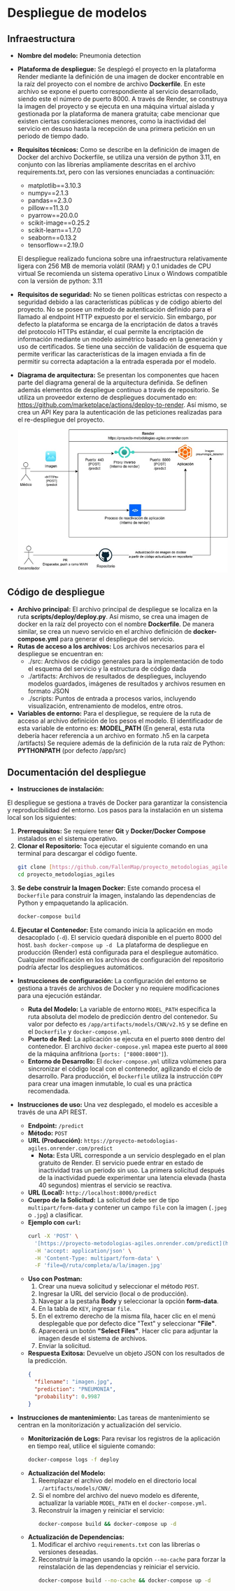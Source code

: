 # Despliegue de modelos

## Infraestructura

- **Nombre del modelo:** Pneumonia detection
- **Plataforma de despliegue:** Se desplegó el proyecto en la plataforma Render mediante la definición de una imagen de docker encontrable en la raíz del proyecto con el nombre de archivo **Dockerfile**. En este archivo se expone el puerto correspondiente al servicio desarrollado, siendo este el número de puerto 8000.
  A través de Render, se construya la imagen del proyecto y se ejecuta en una máquina virtual aislada y gestionada por la plataforma de manera gratuita; cabe mencionar que existen ciertas consideraciones menores, como la inactividad del servicio en desuso hasta la recepción de una primera petición en un periodo de tiempo dado.
- **Requisitos técnicos:**
  Como se describe en la definición de imagen de Docker del archivo Dockerfile, se utiliza una versión de python 3.11, en conjunto con las librerías ampliamente descritas en el archivo requirements.txt, pero con las versiones enunciadas a continuación:

  - matplotlib==3.10.3
  - numpy==2.1.3
  - pandas==2.3.0
  - pillow==11.3.0
  - pyarrow==20.0.0
  - scikit-image==0.25.2
  - scikit-learn==1.7.0
  - seaborn==0.13.2
  - tensorflow==2.19.0

  El despliegue realizado funciona sobre una infraestructura relativamente ligera con 256 MB de memoria volátil (RAM) y 0.1 unidades de CPU virtual
  Se recomienda un sistema operativo Linux o Windows compatible con la versión de python: 3.11

- **Requisitos de seguridad:**
  No se tienen políticas estrictas con respecto a seguridad debido a las características públicas y de código abierto del proyecto. No se posee un método de autenticación definido para el llamado al endpoint HTTP expuesto por el servicio. Sin embargo, por defecto la plataforma se encarga de la encriptación de datos a través del protocolo HTTPs estándar, el cual permite la encriptación de información mediante un modelo asimétrico basado en la generación y uso de certificados.
  Se tiene una sección de validación de esquema que permite verificar las características de la imagen enviada a fin de permitir su correcta adaptación a la entrada esperada por el modelo.

- **Diagrama de arquitectura:**
  Se presentan los componentes que hacen parte del diagrama general de la arquitectura definida. Se definen además elementos de despliegue continuo a través de repositorio.
  Se utiliza un proveedor externo de despliegues documentado en: https://github.com/marketplace/actions/deploy-to-render. Así mismo, se crea un API Key para la autenticación de las peticiones realizadas para el re-despliegue del proyecto.

  ![Diagrama Arquitectura](./diagrams/diagram_infrastructure.jpg)

## Código de despliegue

- **Archivo principal:** El archivo principal de despliegue se localiza en la ruta **scripts/deploy/deploy.py**. Así mismo, se crea una imagen de docker en la raíz del proyecto con el nombre **Dockerfile**. De manera similar, se crea un nuevo servicio en el archivo definición de **docker-compose.yml** para generar el despliegue del servicio.
- **Rutas de acceso a los archivos:** Los archivos necesarios para el despliegue se encuentran en:
  - ./src: Archivos de código generales para la implementación de todo el esquema del servicio y la estructura de código dada
  - ./artifacts: Archivos de resultados de despliegues, incluyendo modelos guardados, imágenes de resultados y archivos resumen en formato JSON
  - ./scripts: Puntos de entrada a procesos varios, incluyendo visualización, entrenamiento de modelos, entre otros.
- **Variables de entorno:**
  Para el despliegue, se requiere de la ruta de acceso al archivo definición de los pesos el modelo. El identificador de esta variable de entorno es: **MODEL_PATH** (En general, esta ruta debería hacer referencia a un archivo en formato .h5 en la carpeta /artifacts)
  Se requiere además de la definición de la ruta raíz de Python: **PYTHONPATH** (por defecto /app/src)

## Documentación del despliegue

- **Instrucciones de instalación:**

El despliegue se gestiona a través de Docker para garantizar la consistencia y reproducibilidad del entorno. Los pasos para la instalación en un sistema local son los siguientes:

1.  **Prerrequisitos:** Se requiere tener **Git** y **Docker/Docker Compose** instalados en el sistema operativo.
2.  **Clonar el Repositorio:** Toca ejecutar el siguiente comando en una terminal para descargar el código fuente.
    ```bash
    git clone [https://github.com/FallenMap/proyecto_metodologias_agiles.git](https://github.com/FallenMap/proyecto_metodologias_agiles.git)
    cd proyecto_metodologias_agiles
    ```
3.  **Se debe construir la Imagen Docker:** Este comando procesa el `Dockerfile` para construir la imagen, instalando las dependencias de Python y empaquetando la aplicación.
    ```bash
    docker-compose build
    ```
4.  **Ejecutar el Contenedor:** Este comando inicia la aplicación en modo desacoplado (`-d`). El servicio quedará disponible en el puerto 8000 del host.
    `bash
    docker-compose up -d
    `
    La plataforma de despliegue en producción (Render) está configurada para el despliegue automático. Cualquier modificación en los archivos de configuración del repositorio podría afectar los despliegues automáticos.

- **Instrucciones de configuración:** La configuración del entorno se gestiona a través de archivos de Docker y no requiere modificaciones para una ejecución estándar.

  - **Ruta del Modelo:** La variable de entorno `MODEL_PATH` especifica la ruta absoluta del modelo de predicción dentro del contenedor. Su valor por defecto es `/app/artifacts/models/CNN/v2.h5` y se define en el `Dockerfile` y `docker-compose.yml`.
  - **Puerto de Red:** La aplicación se ejecuta en el puerto `8000` dentro del contenedor. El archivo `docker-compose.yml` mapea este puerto al `8000` de la máquina anfitriona (`ports: ["8000:8000"]`).
  - **Entorno de Desarrollo:** El `docker-compose.yml` utiliza volúmenes para sincronizar el código local con el contenedor, agilizando el ciclo de desarrollo. Para producción, el `Dockerfile` utiliza la instrucción `COPY` para crear una imagen inmutable, lo cual es una práctica recomendada.

- **Instrucciones de uso:** Una vez desplegado, el modelo es accesible a través de una API REST.

  - **Endpoint:** `/predict`
  - **Método:** `POST`
  - **URL (Producción):** `https://proyecto-metodologias-agiles.onrender.com/predict`
    - **Nota:** Esta URL corresponde a un servicio desplegado en el plan gratuito de Render. El servicio puede entrar en estado de inactividad tras un periodo sin uso. La primera solicitud después de la inactividad puede experimentar una latencia elevada (hasta 40 segundos) mientras el servicio se reactiva.
  - **URL (Local):** `http://localhost:8000/predict`
  - **Cuerpo de la Solicitud:** La solicitud debe ser de tipo `multipart/form-data` y contener un campo `file` con la imagen (`.jpeg` o `.jpg`) a clasificar.
  - **Ejemplo con `curl`:**
    ```bash
    curl -X 'POST' \
      '[https://proyecto-metodologias-agiles.onrender.com/predict](https://proyecto-metodologias-agiles.onrender.com/predict)' \
      -H 'accept: application/json' \
      -H 'Content-Type: multipart/form-data' \
      -F 'file=@/ruta/completa/a/la/imagen.jpg'
    ```
  - **Uso con Postman:**
    1.  Crear una nueva solicitud y seleccionar el método `POST`.
    2.  Ingresar la URL del servicio (local o de producción).
    3.  Navegar a la pestaña **Body** y seleccionar la opción **form-data**.
    4.  En la tabla de `KEY`, ingresar `file`.
    5.  En el extremo derecho de la misma fila, hacer clic en el menú desplegable que por defecto dice "Text" y seleccionar **"File"**.
    6.  Aparecerá un botón **"Select Files"**. Hacer clic para adjuntar la imagen desde el sistema de archivos.
    7.  Enviar la solicitud.
  - **Respuesta Exitosa:** Devuelve un objeto JSON con los resultados de la predicción.
    ```json
    {
      "filename": "imagen.jpg",
      "prediction": "PNEUMONIA",
      "probability": 0.9987
    }
    ```

- **Instrucciones de mantenimiento:** Las tareas de mantenimiento se centran en la monitorización y actualización del servicio.
  - **Monitorización de Logs:** Para revisar los registros de la aplicación en tiempo real, utilice el siguiente comando:
    ```bash
    docker-compose logs -f deploy
    ```
  - **Actualización del Modelo:**
    1.  Reemplazar el archivo del modelo en el directorio local `./artifacts/models/CNN/`.
    2.  Si el nombre del archivo del nuevo modelo es diferente, actualizar la variable `MODEL_PATH` en el `docker-compose.yml`.
    3.  Reconstruir la imagen y reiniciar el servicio:
        ```bash
        docker-compose build && docker-compose up -d
        ```
  - **Actualización de Dependencias:**
    1.  Modificar el archivo `requirements.txt` con las librerías o versiones deseadas.
    2.  Reconstruir la imagen usando la opción `--no-cache` para forzar la reinstalación de las dependencias y reiniciar el servicio.
        ```bash
        docker-compose build --no-cache && docker-compose up -d
        ```
